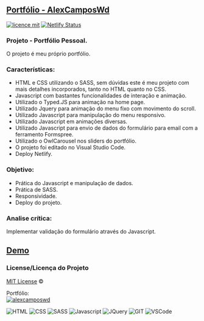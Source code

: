 ## <a href="https://alexcamposwd.netlify.app/">Portfólio - AlexCamposWd</a>
[![licence mit](https://img.shields.io/badge/licence-MIT-blue.svg)](https://github.com/alexcamposwd/alexcamposwd/blob/main/LICENSE) 
[![Netlify Status](https://api.netlify.com/api/v1/badges/39a3d5c3-73cb-400b-93d7-3572d9e69e6c/deploy-status)](https://app.netlify.com/sites/alexcamposwd/deploys)

### Projeto - Portfólio Pessoal.

O projeto é meu próprio portfólio.

### Características:

- HTML e CSS utilizando o SASS, sem dúvidas este é meu projeto com mais detalhes incorporados, tanto no HTML quanto no CSS.
- Javascript com bastantes funcionalidades de interação e animação.
- Utilizado o Typed.JS para animação na home page.
- Utilizado Jquery para animação do menu fixo com movimento do scroll.
- Utilizado Javascript para manipulação do menu responsivo.
- Utilizado Javascript em animações diversas.
- Utilizado Javascript para envio de dados do formulário para email com a ferramento Formspree.
- Utilizado o OwlCarousel nos sliders do portfólio.
- O projeto foi editado no Visual Studio Code.
- Deploy Netlify.

### Objetivo:

- Prática do Javascript e manipulação de dados. 
- Prática de SASS.
- Responsividade.
- Deploy do projeto.

### Analise crítica:
Implementar validação do formulário através do Javascript.

## [Demo](https://alexcamposwd.netlify.app/)

### License/Licença do Projeto
[MIT License](./LICENSE) ©

Portfólio:<br/>
[![alexcamposwd]( https://img.shields.io/badge/-alexcamposwd-blue )](https://alexcamposwd.netlify.app/)


![HTML]( https://img.shields.io/badge/HTML5-E34F26?style=for-the-badge&logo=html5&logoColor=white ) 
![CSS](https://img.shields.io/badge/CSS3-1572B6?style=for-the-badge&logo=css3&logoColor=white ) 
![SASS]( https://img.shields.io/badge/Sass-CC6699?style=for-the-badge&logo=sass&logoColor=white ) 
![Javascript]( https://img.shields.io/badge/JavaScript-F7DF1E?style=for-the-badge&logo=javascript&logoColor=black ) 
![JQuery]( https://img.shields.io/badge/jQuery-0769AD?style=for-the-badge&logo=jquery&logoColor=white ) 
![GIT]( https://img.shields.io/badge/Git-F05032?style=for-the-badge&logo=git&logoColor=white ) 
![VSCode]( https://img.shields.io/badge/Visual_Studio_Code-0078D4?style=for-the-badge&logo=visual%20studio%20code&logoColor=white ) 
